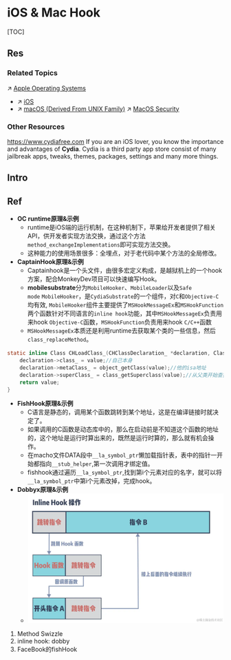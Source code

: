# iOS & Mac Hook

[TOC]



## Res
### Related Topics
↗ [Apple Operating Systems](../../../../../../../🔑%20CS%20Core/🥷🏼%20Operating%20Systems%20&%20Kernels%20(Engineering%20Part)/Apple%20Operating%20Systems/Apple%20Operating%20Systems.md)
- ↗ [iOS](../../../../../../../🔑%20CS%20Core/🥷🏼%20Operating%20Systems%20&%20Kernels%20(Engineering%20Part)/Apple%20Operating%20Systems/iOS/iOS.md)
- ↗ [macOS (Derived From UNIX Family)](../../../../../../../🔑%20CS%20Core/🥷🏼%20Operating%20Systems%20&%20Kernels%20(Engineering%20Part)/Apple%20Operating%20Systems/macOS%20(Derived%20From%20UNIX%20Family)/macOS%20(Derived%20From%20UNIX%20Family).md)
↗ [MacOS Security](../../../../../../System%20Security/🧸%20Operating%20System%20Security/🍎%20MacOS%20Security/MacOS%20Security.md)


### Other Resources
https://www.cydiafree.com
If you are an iOS lover, you know the importance and advantages of **Cydia**. Cydia is a third party app store consist of many jailbreak apps, tweaks, themes, packages, settings and many more things.   



## Intro



## Ref
[【iOS逆向】4种常用Hook的原理分析及示例 | 看雪学苑]: https://juejin.cn/post/7091850259483066376
- **OC runtime原理&示例**
	- runtime是iOS端的运行机制，在这种机制下，苹果给开发者提供了相关API，供开发者实现方法交换，通过这个方法`method_exchangeImplementations`即可实现方法交换。
	- 这种能力的使用场景很多：全埋点，对于老代码中某个方法的全局修改。
- **CaptainHook原理&示例**
	- Captainhook是一个头文件，由很多宏定义构成，是越狱机上的一个hook方案，配合MonkeyDev项目可以快速编写Hook。
	- **mobilesubstrate**分为`MobileHooker`、`MobileLoader`以及`Safe mode` `MobileHooker`，是`CydiaSubstrate`的一个组件，对`C`和`Objective-C`均有效, `MobileHooker`组件主要提供了`MSHookMessageEx`和`MSHookFunction`两个函数针对不同语言的`inline hook`功能，其中`MSHookMessageEx`负责用来hook `Objective-C`函数，`MSHookFunction`负责用来hook `C/C++`函数
	- `MSHookMessageEx`本质还是利用runtime去获取某个类的一些信息，然后`class_replaceMethod`。
```c
static inline Class CHLoadClass_(CHClassDeclaration_ *declaration, Class value) {
	declaration->class_ = value;//自己本身 
	declaration->metaClass_ = object_getClass(value);//他的isa地址 
	declaration->superClass_ = class_getSuperclass(value);//从父类开始查找value（也可以说是symbol） 
	return value; 
}
```
- **FishHook原理&示例**
	- C语言是静态的，调用某个函数跳转到某个地址，这是在编译链接时就决定了。
	- 如果调用的C函数是动态库中的，那么在启动前是不知道这个函数的地址的，这个地址是运行时算出来的，既然是运行时算的，那么就有机会操作。
	- 在macho文件DATA段中`__la_symbol_ptr`懒加载指针表，表中的指针一开始都指向`__stub_helper`,第一次调用才绑定值。
	- fishhook通过遍历`__la_symbol_ptr`,找到第i个元素对应的名字，就可以将`__la_symbol_ptr`中第i个元素改掉，完成hook。
- **Dobbyx原理&示例**
	- ![](../../../../../../../../Assets/Pics/Pasted%20image%2020240831173426.png)

[🤔 无埋点核心技术：iOS Hook 在字节的实践经验 | infoQ]: https://www.infoq.cn/article/dxyqidethi8did65q1df
[iOS中几种hook代码的方法 | CSDN]: http://t.csdnimg.cn/H9zNU
1. Method Swizzle
2. inline hook: dobby
3. FaceBook的fishHook

